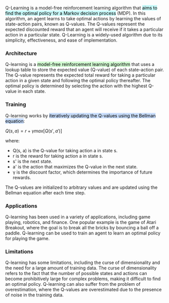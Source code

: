 
Q-Learning is a model-free reinforcement learning algorithm that <mark style="background: #ABF7F7A6;">aims to find the optimal policy for a Markov decision process</mark> (MDP). In this algorithm, an agent learns to take optimal actions by learning the values of state-action pairs, known as Q-values. The Q-values represent the expected discounted reward that an agent will receive if it takes a particular action in a particular state. Q-Learning is a widely-used algorithm due to its simplicity, effectiveness, and ease of implementation.

### Architecture

Q-learning is a <mark style="background: #BBFABBA6;">model-free reinforcement learning algorithm</mark> that uses a lookup table to store the expected value (Q-value) of each state-action pair. The Q-value represents the expected total reward for taking a particular action in a given state and following the optimal policy thereafter. The optimal policy is determined by selecting the action with the highest Q-value in each state.

### Training

Q-learning works by <mark style="background: #ADCCFFA6;">iteratively updating the Q-values using the Bellman equation</mark>:

$Q(s, a) = r + γ max[Q(s', a')]$

where:

-   Q(s, a) is the Q-value for taking action a in state s.
-   r is the reward for taking action a in state s.
-   s' is the next state.
-   a' is the action that maximizes the Q-value in the next state.
-   γ is the discount factor, which determines the importance of future rewards.

The Q-values are initialized to arbitrary values and are updated using the Bellman equation after each time step.

### Applications

Q-learning has been used in a variety of applications, including game playing, robotics, and finance. One popular example is the game of Atari Breakout, where the goal is to break all the bricks by bouncing a ball off a paddle. Q-learning can be used to train an agent to learn an optimal policy for playing the game.

### Limitations

Q-learning has some limitations, including the curse of dimensionality and the need for a large amount of training data. The curse of dimensionality refers to the fact that the number of possible states and actions can become prohibitively large for complex problems, making it difficult to find an optimal policy. Q-learning can also suffer from the problem of overestimation, where the Q-values are overestimated due to the presence of noise in the training data.
